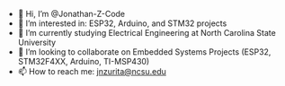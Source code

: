 - 👋 Hi, I’m @Jonathan-Z-Code
- 👀 I’m interested in: ESP32, Arduino, and STM32 projects
- 🌱 I’m currently studying Electrical Engineering at North Carolina State University
- 💞️ I’m looking to collaborate on Embedded Systems Projects (ESP32, STM32F4XX, Arduino, TI-MSP430)
- 📫 How to reach me: jnzurita@ncsu.edu

<!---
Jonathan-Z-Code/Jonathan-Z-Code is a ✨ special ✨ repository because its `README.md` (this file) appears on your GitHub profile.
You can click the Preview link to take a look at your changes.
--->

